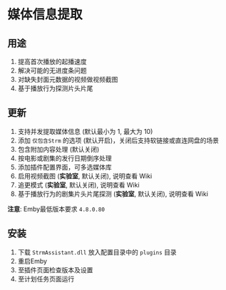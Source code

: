 # 媒体信息提取

## 用途

1. 提高首次播放的起播速度
2. 解决可能的无进度条问题
3. 对缺失封面元数据的视频做视频截图
4. 基于播放行为探测片头片尾

## 更新

1. 支持并发提取媒体信息 (默认最小为 1, 最大为 10)
2. 添加 `仅包含Strm` 的选项 (默认开启)，关闭后支持软链接或直连网盘的场景
3. 包含附加内容处理 (默认关闭)
4. 按电影或剧集的发行日期倒序处理
5. 添加插件配置界面，可多选媒体库
6. 启用视频截图 (**实验室**, 默认关闭), 说明查看 Wiki
7. 追更模式 (**实验室**, 默认关闭), 说明查看 Wiki
8. 基于播放行为的剧集片头片尾探测 (**实验室**, 默认关闭), 说明查看 Wiki

**注意**: Emby最低版本要求 `4.8.0.80`

## 安装

1. 下载 `StrmAssistant.dll` 放入配置目录中的 `plugins` 目录
2. 重启Emby
3. 至插件页面检查版本及设置
4. 至计划任务页面运行
